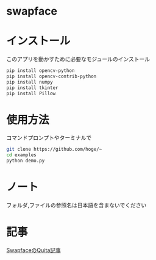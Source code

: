 ﻿# swapface

# インストール
 
このアプリを動かすために必要なモジュールのインストール
 
```bash
pip install opencv-python
pip install opencv-contrib-python
pip install numpy
pip install tkinter
pip install Pillow
```
 
# 使用方法
 
コマンドプロンプトやターミナルで
 
```bash
git clone https://github.com/hoge/~
cd examples
python demo.py
```
 
# ノート
 
フォルダ,ファイルの参照名は日本語を含まないでください
 
# 記事
<a href= "https://qiita.com/tachc/items/76a8066a29b3d2ed83f6" >SwapfaceのQuita記事</a>
